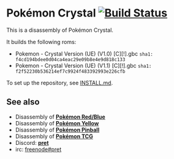 # Pokémon Crystal [![Build Status][travis-badge]][travis]

This is a disassembly of Pokémon Crystal.

It builds the following roms:

* Pokemon - Crystal Version (UE) (V1.0) [C][!].gbc `sha1: f4cd194bdee0d04ca4eac29e09b8e4e9d818c133`
* Pokemon - Crystal Version (UE) (V1.1) [C][!].gbc `sha1: f2f52230b536214ef7c9924f483392993e226cfb`

To set up the repository, see [INSTALL.md](INSTALL.md).

## See also
* Disassembly of [**Pokémon Red/Blue**][pokered]
* Disassembly of [**Pokémon Yellow**][pokeyellow]
* Disassembly of [**Pokémon Pinball**][pokepinball]
* Disassembly of [**Pokémon TCG**][poketcg]
* Discord: [**pret**][Discord]
* irc: [freenode#pret][irc]

[pokered]: https://github.com/pret/pokered
[pokeyellow]: https://github.com/pret/pokeyellow
[pokepinball]: https://github.com/pret/pokepinball
[poketcg]: https://github.com/pret/poketcg
[Discord]: https://discord.gg/cJxDDVP
[irc]: https://kiwiirc.com/client/irc.freenode.net/?#pret
[travis]: https://travis-ci.org/pret/pokecrystal
[travis-badge]: https://travis-ci.org/pret/pokecrystal.svg?branch=master
